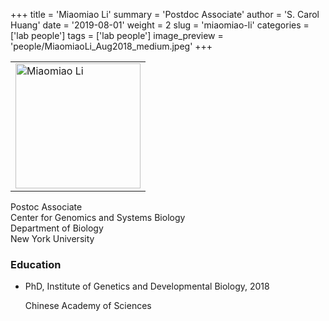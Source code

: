 +++
title = 'Miaomiao Li'
summary = 'Postdoc Associate'
author = 'S. Carol Huang'
date = '2019-08-01'
weight = 2
slug = 'miaomiao-li'
categories = ['lab people']
tags = ['lab people']
image_preview = 'people/MiaomiaoLi_Aug2018_medium.jpeg'
+++

<div class="row">
<div class="col-sm-4">
<table><tr><td>
<img src="/img/people/MiaomiaoLi_Aug2018_medium.jpeg" alt="Miaomiao Li" width="200px">
</td></tr></table>
</div>

<div class="col-sm-8">
Postoc Associate<br />
Center for Genomics and Systems Biology<br />
Department of Biology<br />
New York University<br />


<p>
<a itemprop="sameAs" href="mailto:ml6535@nyu.edu" target="_blank" rel="noopener">
<i class="fa fa-envelope"></i>
</a>
</p>

<h3>Education</h3>
<ul class="ul-edu fa-ul">
<li>
<i class="fa-li fa fa-graduation-cap"></i>
<div class="description">
<p class="course">PhD, Institute of Genetics and Developmental Biology, 2018</p>
<p class="institution">Chinese Academy of Sciences</p>
</div>
</li>
</ul>
</div>

</div>
